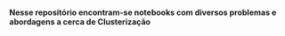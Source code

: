 #### Nesse repositório encontram-se notebooks com diversos problemas e abordagens a cerca de Clusterização
